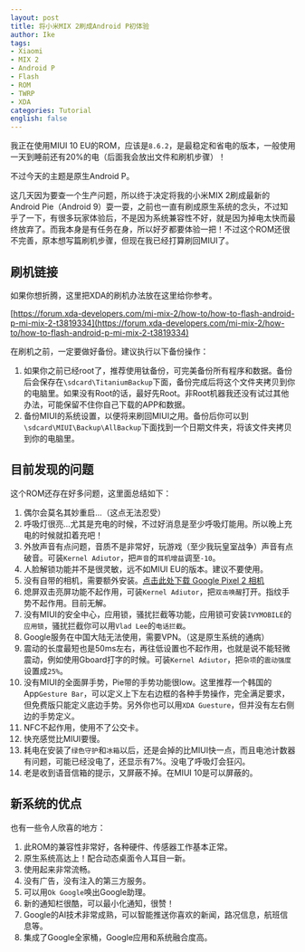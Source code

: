 ```yaml
---
layout: post
title: 将小米MIX 2刷成Android P初体验
author: Ike
tags:
- Xiaomi
- MIX 2
- Android P
- Flash
- ROM
- TWRP
- XDA
categories: Tutorial
english: false
---
```


我正在使用MIUI 10 EU的ROM，应该是``8.6.2``，是最稳定和省电的版本，一般使用一天到睡前还有20%的电（后面我会放出文件和刷机步骤）！

不过今天的主题是原生Android P。

这几天因为要查一个生产问题，所以终于决定将我的小米MIX 2刷成最新的Android Pie（Android 9）耍一耍，之前也一直有刷成原生系统的念头，不过知乎了一下，有很多玩家体验后，不是因为系统兼容性不好，就是因为掉电太快而最终放弃了。而我本身是有任务在身，所以好歹都要体验一把！不过这个ROM还很不完善，原本想写篇刷机步骤，但现在我已经打算刷回MIUI了。

## 刷机链接

如果你想折腾，这里把XDA的刷机办法放在这里给你参考。

[https://forum.xda-developers.com/mi-mix-2/how-to/how-to-flash-android-p-mi-mix-2-t3819334](https://forum.xda-developers.com/mi-mix-2/how-to/how-to-flash-android-p-mi-mix-2-t3819334)

在刷机之前，一定要做好备份。建议执行以下备份操作：

1. 如果你之前已经root了，推荐使用钛备份，可完美备份所有程序和数据。备份后会保存在``\sdcard\TitaniumBackup``下面，备份完成后将这个文件夹拷贝到你的电脑里。如果没有Root的话，最好先Root。非Root机器我还没有试过其他办法，可能保留不住你自己下载的APP和数据。
2. 备份MIUI的系统设置，以便将来刷回MIUI之用。备份后你可以到``\sdcard\MIUI\Backup\AllBackup``下面找到一个日期文件夹，将该文件夹拷贝到你的电脑里。

## 目前发现的问题

这个ROM还存在好多问题，这里面总结如下：

1. 偶尔会莫名其妙重启...（这点无法忍受）
2. 呼吸灯很亮...尤其是充电的时候，不过好消息是至少呼吸灯能用。所以晚上充电的时候就扣着充吧！
3. 外放声音有点问题，音质不是非常好，玩游戏（至少我玩皇室战争）声音有点破音。可装``Kernel Adiutor``，把``声音``的``耳机增益``调至``-10``。
4. 人脸解锁功能并不是很灵敏，远不如MIUI EU的版本。建议不要使用。
5. 没有自带的相机，需要额外安装。[点击此处下载 Google Pixel 2 相机](https://www.celsoazevedo.com/files/android/google-camera/f/GoogleCamera-Pixel2Mod-Arnova8G2-V8.apk)
6. 熄屏双击亮屏功能不起作用，可装``Kernel Adiutor``，把``双击唤醒``打开。指纹手势不起作用。目前无解。
7. 没有MIUI的安全中心，应用锁，骚扰拦截等功能，应用锁可安装``IVYMOBILE``的``应用锁``，骚扰拦截你可以用``Vlad Lee``的``电话拦截``。
8. Google服务在中国大陆无法使用，需要VPN。（这是原生系统的通病）
9. 震动的长度最短也是50ms左右，再往低设置也不起作用，也就是说不能轻微震动，例如使用Gboard打字的时候。可装``Kernel Adiutor``，把``杂项``的``震动强度``设置成``25%``。
10. 没有MIUI的全面屏手势，Pie带的手势功能很low。这里推荐一个韩国的App``Gesture Bar``，可以定义上下左右边框的各种手势操作，完全满足要求，但免费版只能定义底边手势。另外你也可以用``XDA Guesture``，但并没有左右侧边的手势定义。
11. NFC不起作用，使用不了公交卡。
12. 快充感觉比MIUI要慢。
13. 耗电在安装了``绿色守护``和``冰箱``以后，还是会掉的比MIUI快一点，而且电池计数器有问题，可能已经没电了，还显示有7%。没电了呼吸灯会狂闪。
14. 老是收到语音信箱的提示，又屏蔽不掉。在MIUI 10是可以屏蔽的。

## 新系统的优点

也有一些令人欣喜的地方：

1. 此ROM的兼容性非常好，各种硬件、传感器工作基本正常。
2. 原生系统高达上！配合动态桌面令人耳目一新。
3. 使用起来非常流畅。
4. 没有广告，没有注入的第三方服务。
5. 可以用``Ok Google``唤出Google助理。
6. 新的通知栏很酷，可以最小化通知，很赞！
7. Google的AI技术非常成熟，可以智能推送你喜欢的新闻，路况信息，航班信息等。
8. 集成了Google全家桶，Google应用和系统融合度高。